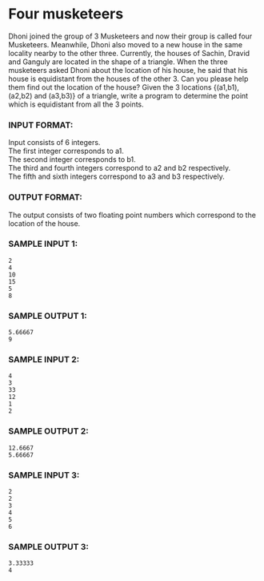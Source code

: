 # Four musketeers

Dhoni joined the group of 3 Musketeers and now their group is called four Musketeers. Meanwhile, Dhoni also moved to a new house in the same locality nearby to the other three. Currently, the houses of Sachin, Dravid and Ganguly are located in the shape of a triangle. When the three musketeers asked Dhoni about the location of his house, he said that his house is equidistant from the houses of the other 3. Can you please help them find out the location of the house? Given the 3 locations {(a1,b1), (a2,b2) and (a3,b3)} of a triangle, write a program to determine the point which is equidistant from all the 3 points.

### INPUT FORMAT:

Input consists of 6 integers. <br>
The first integer corresponds to a1. <br>
The second integer corresponds to b1. <br>
The third and fourth integers correspond to a2 and b2 respectively. <br>
The fifth and sixth integers correspond to a3 and b3 respectively.

### OUTPUT FORMAT:

The output consists of two floating point numbers which correspond to the location of the house.

### SAMPLE INPUT 1: 

```
2
4
10
15
5
8 
```

### SAMPLE OUTPUT 1: 

```
5.66667
9
```

### SAMPLE INPUT 2: 

```
4
3
33
12
1
2
```

### SAMPLE OUTPUT 2: 

```
12.6667
5.66667
```

### SAMPLE INPUT 3: 

```
2
2
3
4
5
6
```

### SAMPLE OUTPUT 3: 

```
3.33333
4
```
